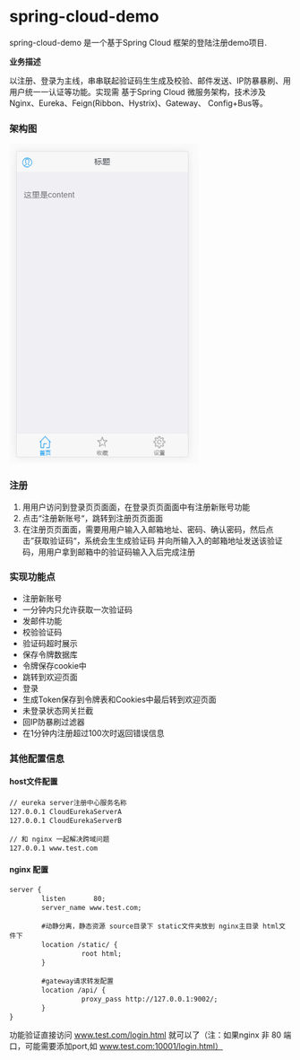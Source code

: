 # spring-cloud-demo
spring-cloud-demo 是一个基于Spring Cloud 框架的登陆注册demo项目.

**业务描述**

以注册、登录为主线，串串联起验证码⽣生成及校验、邮件发送、IP防暴暴刷、⽤用户统⼀一认证等功能。实现需 基于Spring Cloud 微服务架构，技术涉及Nginx、Eureka、Feign(Ribbon、Hystrix)、Gateway、 Config+Bus等。

### 架构图
![Image text](https://raw.githubusercontent.com/hongmaju/light7Local/master/img/productShow/20170518152848.png)

### 注册

1) ⽤用户访问到登录⻚页⾯面，在登录⻚页⾯面中有注册新账号功能 
2) 点击“注册新账号“，跳转到注册⻚页⾯面
3) 在注册⻚页⾯面，需要⽤用户输⼊入邮箱地址、密码、确认密码，然后点击”获取验证码“，系统会⽣生成验证码 并向所输⼊入的邮箱地址发送该验证码，⽤用户拿到邮箱中的验证码输⼊入后完成注册

### 实现功能点 

* 注册新账号
* 一分钟内只允许获取一次验证码
* 发邮件功能
* 校验验证码
* 验证码超时展示
* 保存令牌数据库
* 令牌保存cookie中
* 跳转到欢迎页面
* 登录
* 生成Token保存到令牌表和Cookies中最后转到欢迎页面
* 未登录状态网关拦截
* 回IP防暴刷过滤器
* 在1分钟内注册超过100次时返回错误信息

### 其他配置信息
#### host文件配置
````
// eureka server注册中心服务名称
127.0.0.1 CloudEurekaServerA
127.0.0.1 CloudEurekaServerB

// 和 nginx 一起解决跨域问题
127.0.0.1 www.test.com
````

#### nginx 配置
```
server {
        listen       80;
        server_name www.test.com;
        
        #动静分离，静态资源 source目录下 static文件夹放到 nginx主目录 html文件下
        location /static/ {
                  root html;
        }
        
        #gateway请求转发配置
        location /api/ {
                  proxy_pass http://127.0.0.1:9002/;
        }
}
```

功能验证直接访问 www.test.com/login.html 就可以了（注：如果nginx 非 80 端口，可能需要添加port,如 www.test.com:10001/login.html）
